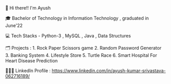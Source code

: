 👋 Hi there!! I'm Ayush  

🎓 Bachelor of Technology in Information Technology , graduated in June'22

💻 Tech Stacks - Python-3 , MySQL , Java , Data Structures

🗂️ Projects : 1. Rock Paper Scissors game                                                                                                                                                2. Random Password Generator
               3. Banking System 
               4. Lifestyle Store
               5. Turtle Race
               6. Smart Hospital For Heart Disease Prediction

👨🏻‍💻 LinkedIn Profile : https://www.linkedin.com/in/ayush-kumar-srivastava-062716189/
